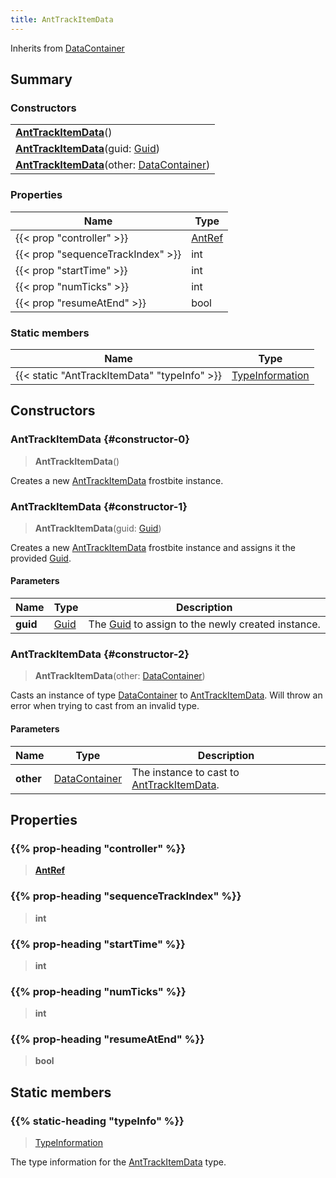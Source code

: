 ```yaml
---
title: AntTrackItemData
---
```


Inherits from 
[DataContainer](/vext/ref/shared/class/datacontainer)

## Summary
### Constructors
| |
| ----------- |
| **[AntTrackItemData](#constructor-0)**() |
| **[AntTrackItemData](#constructor-1)**(guid: [Guid](/vext/ref/shared/class/guid)) |
| **[AntTrackItemData](#constructor-2)**(other: [DataContainer](/vext/ref/shared/class/datacontainer)) |

### Properties
| Name | Type |
| ---- | ---- |
| {{< prop "controller" >}} | [AntRef](/vext/ref/fb/antref) |
| {{< prop "sequenceTrackIndex" >}} | int |
| {{< prop "startTime" >}} | int |
| {{< prop "numTicks" >}} | int |
| {{< prop "resumeAtEnd" >}} | bool |

### Static members
| Name | Type |
| ---- | ---- |
| {{< static "AntTrackItemData" "typeInfo" >}} | [TypeInformation](/vext/ref/shared/class/typeinformation) |

## Constructors
### AntTrackItemData {#constructor-0}
> **AntTrackItemData**()

Creates a new [AntTrackItemData](/vext/ref/fb/anttrackitemdata) frostbite instance.

### AntTrackItemData {#constructor-1}
> **AntTrackItemData**(guid: [Guid](/vext/ref/shared/class/guid))

Creates a new [AntTrackItemData](/vext/ref/fb/anttrackitemdata) frostbite instance and assigns it the provided [Guid](/vext/ref/shared/class/guid).

#### Parameters
| Name | Type | Description |
| ---- | ---- | ----------- |
| **guid** | [Guid](/vext/ref/shared/class/guid) | The [Guid](/vext/ref/shared/class/guid) to assign to the newly created instance. |

### AntTrackItemData {#constructor-2}
> **AntTrackItemData**(other: [DataContainer](/vext/ref/shared/class/datacontainer))

Casts an instance of type [DataContainer](/vext/ref/shared/class/datacontainer) to [AntTrackItemData](/vext/ref/fb/anttrackitemdata). Will throw an error when trying to cast from an invalid type.

#### Parameters
| Name | Type | Description |
| ---- | ---- | ----------- |
| **other** | [DataContainer](/vext/ref/shared/class/datacontainer) | The instance to cast to [AntTrackItemData](/vext/ref/fb/anttrackitemdata). |

## Properties
### {{% prop-heading "controller" %}}
> **[AntRef](/vext/ref/fb/antref)**

### {{% prop-heading "sequenceTrackIndex" %}}
> **int**

### {{% prop-heading "startTime" %}}
> **int**

### {{% prop-heading "numTicks" %}}
> **int**

### {{% prop-heading "resumeAtEnd" %}}
> **bool**

## Static members
### {{% static-heading "typeInfo" %}}
> [TypeInformation](/vext/ref/shared/class/typeinformation)

The type information for the [AntTrackItemData](/vext/ref/fb/anttrackitemdata) type.

